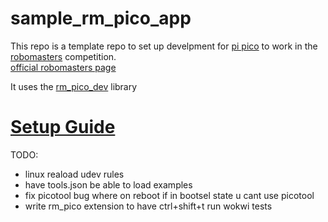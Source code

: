 # sample_rm_pico_app

This repo is a template repo to set up develpment for [pi pico](https://www.raspberrypi.com/documentation/microcontrollers/raspberry-pi-pico.html) to 
work in the [robomasters](https://robomasters-website.web.app/) competition.  
[official robomasters page](https://www.robomaster.com/en-US)


It uses the [rm_pico_dev](https://github.com/agmui/rm_pico_dev) library

# [Setup Guide](https://agmui.github.io/rhit_docs.github.io/docs/getting_started/)

TODO:
* linux reaload udev rules
* have tools.json be able to load examples
* fix picotool bug where on reboot if in bootsel state u cant use picotool
* write rm_pico extension to have ctrl+shift+t run wokwi tests